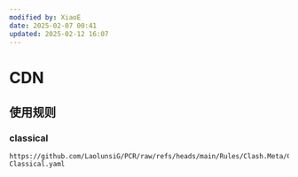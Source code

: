 ```yaml
---
modified by: XiaoE
date: 2025-02-07 00:41
updated: 2025-02-12 16:07
---
```

# CDN

## 使用规则

### classical
```
https://github.com/LaolunsiG/PCR/raw/refs/heads/main/Rules/Clash.Meta/CDN/CDN-Classical.yaml
```